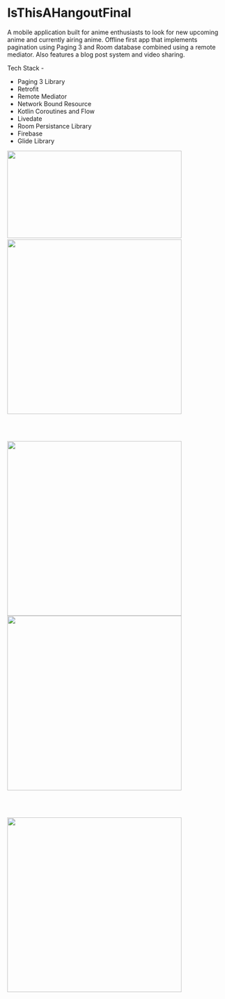 # IsThisAHangoutFinal

A mobile application built for anime enthusiasts to look for new upcoming anime and
currently airing anime. Offline first app that implements pagination using Paging 3
and Room database combined using a remote mediator. Also features a blog post
system and video sharing.

Tech Stack  - 
* Paging 3 Library
* Retrofit
* Remote Mediator
* Network Bound Resource
* Kotlin Coroutines and Flow
* Livedate
* Room Persistance Library
* Firebase 
* Glide Library
<p float="left">
  <img src="images/home.jpg" width="400" height = "200"/>&nbsp
  <img src="images/searchanime.jpg" width="400" /> 
</p>
</br>
</br>
<p float="left">
  <img src="images/posts.jpg" width="400" margin-left="100px"/>
  <img src="images/chat.jpg" width="400" /> 
</p>
</br>
</br>
<p float="left">
  <img src="images/videos.jpg" width="400" />
</p>
